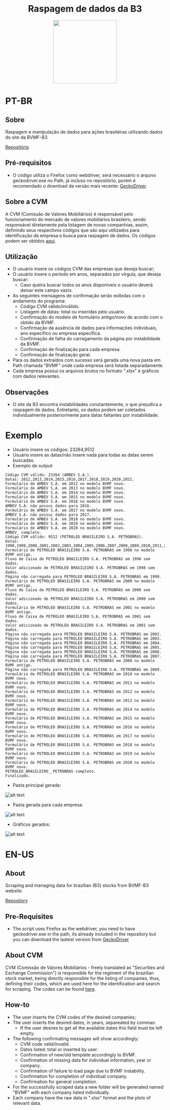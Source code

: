 <div align="center">
<h1>
  Raspagem de dados da B3
  </h1>
  <a href="https://www.b3.com.br/pt_br/">
  <img src="https://i.imgur.com/3LURIFu.png" width="200">
  </a>
  </div>
  
# PT-BR
## Sobre
Raspagem e manipulação de dados para ações brasileiras utilizando dados do site da BVMF-B3.

[Repositório](https://github.com/capuccino26/BVMF-Scraping)

## Pré-requisitos
* O código utiliza o Firefox como webdriver, será necessário o arquivo geckodriver.exe no Path, já incluso no repositório, porém é recomendado o download da versão mais recente: [GeckoDriver](https://github.com/mozilla/geckodriver/releases).

## Sobre a CVM
A CVM (Comissão de Valores Mobiliários) é responsável pelo funcionamento do mercado de valores mobiliários brasileiro, sendo responsável diretamente pela listagem de novas companhias, assim, definindo seus respectivos códigos que são aqui utilizados para identificação da empresa e busca para raspagem de dados. Os códigos podem ser obtidos [aqui](https://cvmweb.cvm.gov.br/SWB/Sistemas/SCW/CPublica/CiaAb/FormBuscaCiaAb.aspx?TipoConsult=c).

## Utilização
* O usuário insere os códigos CVM das empresas que deseja buscar;
* O usuário insere o período em anos, separados por vírgula, que deseja buscar:
  * Caso queira buscar todos os anos disponíveis o usuário deverá deixar este campo vazio.
* As seguintes mensagens de confirmação serão exibidas com o andamento do programa:
  * Código CVM válido/inválido.
  * Listagem de datas: total ou inseridas pelo usuário.
  * Confirmação do modelo de formulário antigo/novo de acordo com o obtido da BVMF.
  * Confirmação da ausência de dados para informações individuais, ano específico ou empresa específica.
  * Confirmação de falha do carregamento da página por instabilidade da BVMF.
  * Confirmação de finalização para cada empresa.
  * Confirmação de finalização geral.
* Para os dados extraídos com sucesso será gerada uma nova pasta em Path chamada "BVMF" onde cada empresa será listada separadamente.
* Cada empresa possui os arquivos brutos no formato ".xlsx" e gráficos com dados relevantes.

## Observações
* O site da B3 encontra instabilidades constantemente, o que prejudica a raspagem de dados. Entretanto, os dados podem ser coletados individualmente posteriormente para datas faltantes por instabilidade.

# Exemplo
  * Usuário insere os códigos: 23264,9512
  * Usuário insere as datas/não insere nada para todas as datas serem buscadas:
  * Exemplo de output:
  ```
Código CVM válido: 23264 (AMBEV S.A.).
Datas: 2012,2013,2014,2015,2016,2017,2018,2019,2020,2021.
Formulário de AMBEV S.A. em 2012 no modelo BVMF novo.
Formulário de AMBEV S.A. em 2013 no modelo BVMF novo.
Formulário de AMBEV S.A. em 2014 no modelo BVMF novo.
Formulário de AMBEV S.A. em 2015 no modelo BVMF novo.
Formulário de AMBEV S.A. em 2016 no modelo BVMF novo.
AMBEV S.A. não possui dados para 2016.
Formulário de AMBEV S.A. em 2017 no modelo BVMF novo.
AMBEV S.A. não possui dados para 2017.
Formulário de AMBEV S.A. em 2018 no modelo BVMF novo.
Formulário de AMBEV S.A. em 2019 no modelo BVMF novo.
Formulário de AMBEV S.A. em 2020 no modelo BVMF novo.
AMBEV_ completo.
Código CVM válido: 9512 (PETROLEO BRASILEIRO S.A. PETROBRAS).
Datas: 1998,1999,2000,2001,2002,2003,2004,2005,2006,2007,2008,2009,2010,2011,2012,2013,2014,2015,2016,2017,2018,2019,2020,2021.
Formulário de PETROLEO BRASILEIRO S.A. PETROBRAS em 1998 no modelo BVMF antigo.
Fluxo de Caixa de PETROLEO BRASILEIRO S.A. PETROBRAS em 1998 sem dados.
Valor adicionado de PETROLEO BRASILEIRO S.A. PETROBRAS em 1998 sem dados.
Página não carregada para PETROLEO BRASILEIRO S.A. PETROBRAS em 1999.
Formulário de PETROLEO BRASILEIRO S.A. PETROBRAS em 2000 no modelo BVMF antigo.
Fluxo de Caixa de PETROLEO BRASILEIRO S.A. PETROBRAS em 2000 sem dados.
Valor adicionado de PETROLEO BRASILEIRO S.A. PETROBRAS em 2000 sem dados.
Formulário de PETROLEO BRASILEIRO S.A. PETROBRAS em 2001 no modelo BVMF antigo.
Fluxo de Caixa de PETROLEO BRASILEIRO S.A. PETROBRAS em 2001 sem dados.
Valor adicionado de PETROLEO BRASILEIRO S.A. PETROBRAS em 2001 sem dados.
Página não carregada para PETROLEO BRASILEIRO S.A. PETROBRAS em 2002.
Página não carregada para PETROLEO BRASILEIRO S.A. PETROBRAS em 2003.
Página não carregada para PETROLEO BRASILEIRO S.A. PETROBRAS em 2004.
Página não carregada para PETROLEO BRASILEIRO S.A. PETROBRAS em 2005.
Página não carregada para PETROLEO BRASILEIRO S.A. PETROBRAS em 2006.
Página não carregada para PETROLEO BRASILEIRO S.A. PETROBRAS em 2007.
Formulário de PETROLEO BRASILEIRO S.A. PETROBRAS em 2008 no modelo BVMF antigo.
Página não carregada para PETROLEO BRASILEIRO S.A. PETROBRAS em 2009.
Formulário de PETROLEO BRASILEIRO S.A. PETROBRAS em 2010 no modelo BVMF novo.
Formulário de PETROLEO BRASILEIRO S.A. PETROBRAS em 2011 no modelo BVMF novo.
Formulário de PETROLEO BRASILEIRO S.A. PETROBRAS em 2012 no modelo BVMF novo.
Formulário de PETROLEO BRASILEIRO S.A. PETROBRAS em 2013 no modelo BVMF novo.
Formulário de PETROLEO BRASILEIRO S.A. PETROBRAS em 2014 no modelo BVMF novo.
Formulário de PETROLEO BRASILEIRO S.A. PETROBRAS em 2015 no modelo BVMF novo.
Formulário de PETROLEO BRASILEIRO S.A. PETROBRAS em 2016 no modelo BVMF novo.
Formulário de PETROLEO BRASILEIRO S.A. PETROBRAS em 2017 no modelo BVMF novo.
Formulário de PETROLEO BRASILEIRO S.A. PETROBRAS em 2018 no modelo BVMF novo.
Formulário de PETROLEO BRASILEIRO S.A. PETROBRAS em 2019 no modelo BVMF novo.
Formulário de PETROLEO BRASILEIRO S.A. PETROBRAS em 2020 no modelo BVMF novo.
PETROLEO_BRASILEIRO__PETROBRAS completo.
Finalizado.
  ```
  * Pasta principal gerada:
  
  ![alt text](https://i.imgur.com/e2PTnMk.png)
  
  * Pasta gerada para cada empresa:
  
  ![alt text](https://i.imgur.com/zwwU6ax.png)
  
  * Gráficos gerados:
  
  ![alt text](https://i.imgur.com/IipYYsk.png)

# EN-US
## About
Scraping and managing data for brazilian (B3) stocks from BVMF-B3 website.

[Repository](https://github.com/capuccino26/BVMF-Scraping)

## Pre-Requisites
* The script uses Firefox as the webdriver, you need to have geckodriver.exe in the path, its already included in the repository but you can download the lastest version from [GeckoDriver](https://github.com/mozilla/geckodriver/releases)

## About CVM
CVM (Comissão de Valores Mobiliários - freely translated as "Securities and Exchange Commission") is responsible for the regiment of the brazilian stock market, being directly responsible for the listing of companies, thus, defining their codes, which are used here for the identification and search for scraping. The codes can be found [here](https://cvmweb.cvm.gov.br/SWB/Sistemas/SCW/CPublica/CiaAb/FormBuscaCiaAb.aspx?TipoConsult=c).

## How-to
* The user inserts the CVM codes of the desired companies;
* The user inserts the desired dates, in years, separeated by commas:
  * If the user desires to get all the available dates this field must be left empty.
* The following confirmating messages will show accordingly:
  * CVM code valid/invalid.
  * Dates listed: total or inserted by user.
  * Confirmation of new/old template accordingly to BVMF.
  * Confirmation of missing data for individual information, year or company.
  * Confirmation of failure to load page due to BVMF instability.
  * Confirmation for completion of individual company.
  * Confirmation for general completion.
* For the successfully scraped data a new folder will be generated named "BVMF" with each company listed individually.
* Each company have the raw data in ".xlsx" format and the plots of relevant data.
